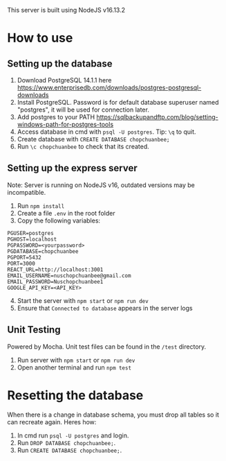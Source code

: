 This server is built using NodeJS v16.13.2
# How to use
## Setting up the database
1. Download PostgreSQL 14.1.1 here https://www.enterprisedb.com/downloads/postgres-postgresql-downloads
2. Install PostgreSQL. Password is for default database superuser named "postgres", it will be used for connection later. 
3. Add postgres to your PATH https://sqlbackupandftp.com/blog/setting-windows-path-for-postgres-tools
4. Access database in cmd with `psql -U postgres`. Tip: `\q` to quit.
5. Create database with `CREATE DATABASE chopchuanbee;`
6. Run `\c chopchuanbee` to check that its created.

## Setting up the express server
Note: Server is running on NodeJS v16, outdated versions may be incompatible.
1. Run `npm install`
2. Create a file `.env` in the root folder
3. Copy the following variables:
```
PGUSER=postgres
PGHOST=localhost
PGPASSWORD=<yourpassword>
PGDATABASE=chopchuanbee
PGPORT=5432
PORT=3000
REACT_URL=http://localhost:3001
EMAIL_USERNAME=nuschopchuanbee@gmail.com
EMAIL_PASSWORD=Nuschopchuanbee1
GOOGLE_API_KEY=<API_KEY>
```
4. Start the server with `npm start` or `npm run dev`
5. Ensure that `Connected to database` appears in the server logs

## Unit Testing
Powered by Mocha. Unit test files can be found in the `/test` directory.
1. Run server with `npm start` or `npm run dev`
2. Open another terminal and run `npm test`

# Resetting the database
When there is a change in database schema, you must drop all tables so it can recreate again. Heres how:
1. In cmd run `psql -U postgres` and login.
2. Run `DROP DATABASE chopchuanbee;`.
3. Run `CREATE DATABASE chopchuanbee;`.
